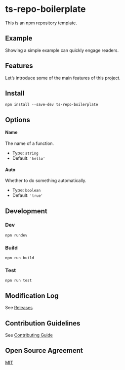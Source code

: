 # ts-repo-boilerplate

This is an npm repository template.

## Example

Showing a simple example can quickly engage readers.

## Features

Let’s introduce some of the main features of this project.

## Install

``` shell
npm install --save-dev ts-repo-boilerplate
```

## Options

#### Name

The name of a function.

- Type: `string`
- Default: `'hello'`

#### Auto

Whether to do something automatically.

- Type: `boolean`
- Default: `'true'`

## Development

### Dev

``` shell
npm rundev
```

### Build

``` shell
npm run build
```

### Test

``` shell
npm run test
```

## Modification Log

See [Releases](https://github.com/saashqdev/ts-repo-boilerplate/releases)

## Contribution Guidelines

See [Contributing Guide](https://github.com/saashqdev/kubevue/DOCUMENTATION/issues/8)

## Open Source Agreement

[MIT](LICENSE)
